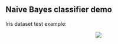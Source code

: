 ## Naive Bayes classifier demo

Iris dataset test example:

<p align="center">
	<img src="iris_test_confusion_matrix.png"/>
</p>
